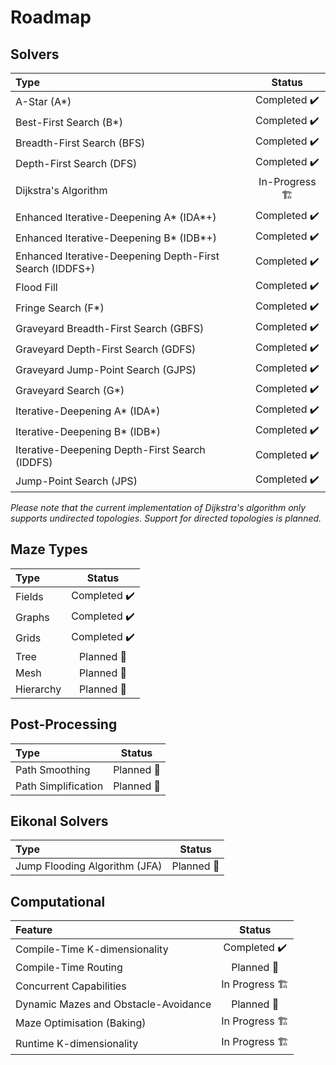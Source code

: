 # Roadmap

## Solvers

| Type                                                     |     Status     |
|:---------------------------------------------------------|:--------------:|
| A-Star (A*)                                              |  Completed ✔️  |
| Best-First Search (B*)                                   |  Completed ✔️  |
| Breadth-First Search (BFS)                               |  Completed ✔️  |
| Depth-First Search (DFS)                                 |  Completed ✔️  |
| Dijkstra's Algorithm                                     | In-Progress 🏗️ |
| Enhanced Iterative-Deepening A* (IDA*+)                  |  Completed ✔️  |
| Enhanced Iterative-Deepening B* (IDB*+)                  |  Completed ✔️  |
| Enhanced Iterative-Deepening Depth-First Search (IDDFS+) |  Completed ✔️  |
| Flood Fill                                               |  Completed ✔️  |
| Fringe Search (F*)                                       |  Completed ✔️  |
| Graveyard Breadth-First Search (GBFS)                    |  Completed ✔️  |
| Graveyard Depth-First Search (GDFS)                      |  Completed ✔️  |
| Graveyard Jump-Point Search (GJPS)                       |  Completed ✔️  |
| Graveyard Search (G*)                                    |  Completed ✔️  |
| Iterative-Deepening A* (IDA*)                            |  Completed ✔️  |
| Iterative-Deepening B* (IDB*)                            |  Completed ✔️  |
| Iterative-Deepening Depth-First Search (IDDFS)           |  Completed ✔️  |
| Jump-Point Search (JPS)                                  | Completed ✔️️  |

*Please note that the current implementation of Dijkstra's algorithm only supports undirected topologies. Support for directed topologies is planned.*


## Maze Types

| Type      |    Status    |
|:----------|:------------:|
| Fields    | Completed ✔️ |
| Graphs    | Completed ✔️ |
| Grids     | Completed ✔️ |
| Tree      |  Planned 📝  |
| Mesh      |  Planned 📝  |
| Hierarchy |  Planned 📝  |


## Post-Processing

| Type                |   Status   |
|:--------------------|:----------:|
| Path Smoothing      | Planned 📝 |
| Path Simplification | Planned 📝 |


## Eikonal Solvers

| Type                          |   Status   |
|:------------------------------|:----------:|
| Jump Flooding Algorithm (JFA) | Planned 📝 |


## Computational

| Feature                              |     Status      |
|:-------------------------------------|:---------------:|
| Compile-Time K-dimensionality        |  Completed ✔️   |
| Compile-Time Routing                 |   Planned 📝    |
| Concurrent Capabilities              | In Progress 🏗️ |
| Dynamic Mazes and Obstacle-Avoidance |   Planned 📝    |
| Maze Optimisation (Baking)           | In Progress 🏗️ |
| Runtime K-dimensionality             | In Progress 🏗️ |